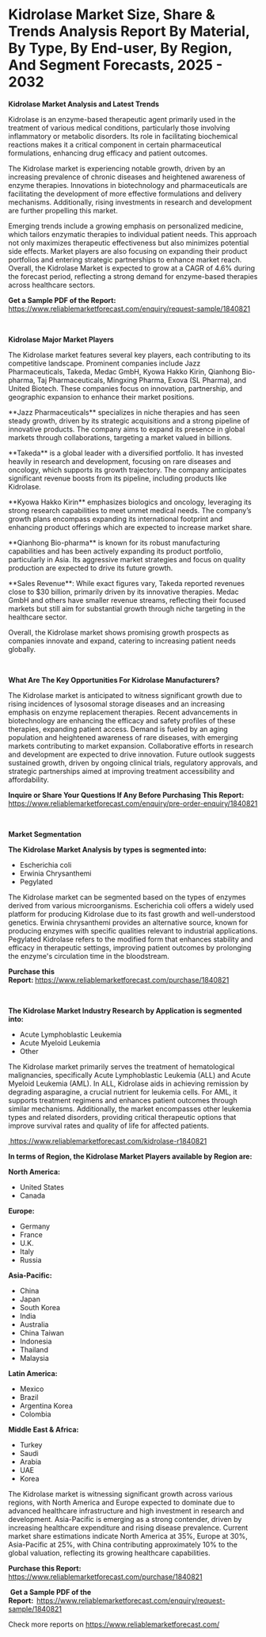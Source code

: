 <p><h1>Kidrolase Market Size, Share & Trends Analysis Report By Material, By Type, By End-user, By Region, And Segment Forecasts, 2025 - 2032</h1></p><p><strong>Kidrolase Market Analysis and Latest Trends</strong></p>
<p><p>Kidrolase is an enzyme-based therapeutic agent primarily used in the treatment of various medical conditions, particularly those involving inflammatory or metabolic disorders. Its role in facilitating biochemical reactions makes it a critical component in certain pharmaceutical formulations, enhancing drug efficacy and patient outcomes.</p><p>The Kidrolase market is experiencing notable growth, driven by an increasing prevalence of chronic diseases and heightened awareness of enzyme therapies. Innovations in biotechnology and pharmaceuticals are facilitating the development of more effective formulations and delivery mechanisms. Additionally, rising investments in research and development are further propelling this market.</p><p>Emerging trends include a growing emphasis on personalized medicine, which tailors enzymatic therapies to individual patient needs. This approach not only maximizes therapeutic effectiveness but also minimizes potential side effects. Market players are also focusing on expanding their product portfolios and entering strategic partnerships to enhance market reach. Overall, the Kidrolase Market is expected to grow at a CAGR of 4.6% during the forecast period, reflecting a strong demand for enzyme-based therapies across healthcare sectors.</p></p>
<p><strong>Get a Sample PDF of the Report:&nbsp;</strong> <a href="https://www.reliablemarketforecast.com/enquiry/request-sample/1840821?utm_campaign=2755&utm_medium=2&utm_source=Github&utm_content=ia&utm_term=08032025&utm_id=kidrolase">https://www.reliablemarketforecast.com/enquiry/request-sample/1840821</a></p>
<p>&nbsp;</p>
<p><strong>Kidrolase Major Market Players</strong></p>
<p><p>The Kidrolase market features several key players, each contributing to its competitive landscape. Prominent companies include Jazz Pharmaceuticals, Takeda, Medac GmbH, Kyowa Hakko Kirin, Qianhong Bio-pharma, Taj Pharmaceuticals, Mingxing Pharma, Exova (SL Pharma), and United Biotech. These companies focus on innovation, partnership, and geographic expansion to enhance their market positions.</p><p>**Jazz Pharmaceuticals** specializes in niche therapies and has seen steady growth, driven by its strategic acquisitions and a strong pipeline of innovative products. The company aims to expand its presence in global markets through collaborations, targeting a market valued in billions.</p><p>**Takeda** is a global leader with a diversified portfolio. It has invested heavily in research and development, focusing on rare diseases and oncology, which supports its growth trajectory. The company anticipates significant revenue boosts from its pipeline, including products like Kidrolase.</p><p>**Kyowa Hakko Kirin** emphasizes biologics and oncology, leveraging its strong research capabilities to meet unmet medical needs. The company’s growth plans encompass expanding its international footprint and enhancing product offerings which are expected to increase market share.</p><p>**Qianhong Bio-pharma** is known for its robust manufacturing capabilities and has been actively expanding its product portfolio, particularly in Asia. Its aggressive market strategies and focus on quality production are expected to drive its future growth.</p><p>**Sales Revenue**: While exact figures vary, Takeda reported revenues close to $30 billion, primarily driven by its innovative therapies. Medac GmbH and others have smaller revenue streams, reflecting their focused markets but still aim for substantial growth through niche targeting in the healthcare sector.</p><p>Overall, the Kidrolase market shows promising growth prospects as companies innovate and expand, catering to increasing patient needs globally.</p></p>
<p>&nbsp;</p>
<p><strong>What Are The Key Opportunities For Kidrolase Manufacturers?</strong></p>
<p><p>The Kidrolase market is anticipated to witness significant growth due to rising incidences of lysosomal storage diseases and an increasing emphasis on enzyme replacement therapies. Recent advancements in biotechnology are enhancing the efficacy and safety profiles of these therapies, expanding patient access. Demand is fueled by an aging population and heightened awareness of rare diseases, with emerging markets contributing to market expansion. Collaborative efforts in research and development are expected to drive innovation. Future outlook suggests sustained growth, driven by ongoing clinical trials, regulatory approvals, and strategic partnerships aimed at improving treatment accessibility and affordability.</p></p>
<p><strong>Inquire or Share Your Questions If Any Before Purchasing This Report:</strong> <a href="https://www.reliablemarketforecast.com/enquiry/pre-order-enquiry/1840821?utm_campaign=2755&utm_medium=2&utm_source=Github&utm_content=ia&utm_term=08032025&utm_id=kidrolase">https://www.reliablemarketforecast.com/enquiry/pre-order-enquiry/1840821</a></p>
<p>&nbsp;</p>
<p><strong>Market Segmentation</strong></p>
<p><strong>The Kidrolase Market Analysis by types is segmented into:</strong></p>
<p><ul><li>Escherichia coli</li><li>Erwinia Chrysanthemi</li><li>Pegylated</li></ul></p>
<p><p>The Kidrolase market can be segmented based on the types of enzymes derived from various microorganisms. Escherichia coli offers a widely used platform for producing Kidrolase due to its fast growth and well-understood genetics. Erwinia chrysanthemi provides an alternative source, known for producing enzymes with specific qualities relevant to industrial applications. Pegylated Kidrolase refers to the modified form that enhances stability and efficacy in therapeutic settings, improving patient outcomes by prolonging the enzyme's circulation time in the bloodstream.</p></p>
<p><strong>Purchase this Report:&nbsp;</strong><a href="https://www.reliablemarketforecast.com/purchase/1840821?utm_campaign=2755&utm_medium=2&utm_source=Github&utm_content=ia&utm_term=08032025&utm_id=kidrolase">https://www.reliablemarketforecast.com/purchase/1840821</a></p>
<p>&nbsp;</p>
<p><strong>The Kidrolase Market Industry Research by Application is segmented into:</strong></p>
<p><ul><li>Acute Lymphoblastic Leukemia</li><li>Acute Myeloid Leukemia</li><li>Other</li></ul></p>
<p><p>The Kidrolase market primarily serves the treatment of hematological malignancies, specifically Acute Lymphoblastic Leukemia (ALL) and Acute Myeloid Leukemia (AML). In ALL, Kidrolase aids in achieving remission by degrading asparagine, a crucial nutrient for leukemia cells. For AML, it supports treatment regimens and enhances patient outcomes through similar mechanisms. Additionally, the market encompasses other leukemia types and related disorders, providing critical therapeutic options that improve survival rates and quality of life for affected patients.</p></p>
<p><a href="https://www.reliablemarketforecast.com/kidrolase-r1840821?utm_campaign=2755&utm_medium=2&utm_source=Github&utm_content=ia&utm_term=08032025&utm_id=kidrolase">&nbsp;https://www.reliablemarketforecast.com/kidrolase-r1840821</a></p>
<p><strong>In terms of Region, the Kidrolase Market Players available by Region are:</strong></p>
<p>
    <p> <strong> North America: </strong>
        <ul>
            <li>United States</li>
            <li>Canada</li>
        </ul>
        </p> 
    <p> <strong> Europe: </strong>
        <ul>
            <li>Germany</li>
            <li>France</li>
            <li>U.K.</li>
            <li>Italy</li>
            <li>Russia</li>
        </ul>
        </p> 
    <p> <strong> Asia-Pacific: </strong>
        <ul>
            <li>China</li>
            <li>Japan</li>
            <li>South Korea</li>
            <li>India</li>
            <li>Australia</li>
            <li>China Taiwan</li>
            <li>Indonesia</li>
            <li>Thailand</li>
            <li>Malaysia</li>
        </ul>
        </p> 
    <p> <strong> Latin America: </strong>
        <ul>
            <li>Mexico</li>
            <li>Brazil</li>
            <li>Argentina Korea</li>
            <li>Colombia</li>
        </ul>
        </p> 
    <p> <strong> Middle East & Africa: </strong>
        <ul>
            <li>Turkey</li>
            <li>Saudi</li>
            <li>Arabia</li>
            <li>UAE</li>
            <li>Korea</li>
        </ul>
    </p>
    </p>
<p><p>The Kidrolase market is witnessing significant growth across various regions, with North America and Europe expected to dominate due to advanced healthcare infrastructure and high investment in research and development. Asia-Pacific is emerging as a strong contender, driven by increasing healthcare expenditure and rising disease prevalence. Current market share estimations indicate North America at 35%, Europe at 30%, Asia-Pacific at 25%, with China contributing approximately 10% to the global valuation, reflecting its growing healthcare capabilities.</p></p>
<p><strong>Purchase this Report: </strong><a href="https://www.reliablemarketforecast.com/purchase/1840821?utm_campaign=2755&utm_medium=2&utm_source=Github&utm_content=ia&utm_term=08032025&utm_id=kidrolase">https://www.reliablemarketforecast.com/purchase/1840821</a></p>
<p>&nbsp;<strong>Get a Sample PDF of the Report:&nbsp;&nbsp;</strong><a href="https://www.reliablemarketforecast.com/enquiry/request-sample/1840821?utm_campaign=2755&utm_medium=2&utm_source=Github&utm_content=ia&utm_term=08032025&utm_id=kidrolase">https://www.reliablemarketforecast.com/enquiry/request-sample/1840821</a></p>
<p><strong></strong></p>
<p>Check more reports on <a href="https://www.reliablemarketforecast.com/?utm_campaign=2755&utm_medium=2&utm_source=Github&utm_content=ia&utm_term=08032025&utm_id=kidrolase">https://www.reliablemarketforecast.com/</a></p>